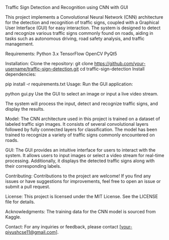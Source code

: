 Traffic Sign Detection and Recognition using CNN with GUI

This project implements a Convolutional Neural Network (CNN) architecture for the detection and recognition of traffic signs, coupled with a Graphical User Interface (GUI) for easy interaction. The system is designed to detect and recognize various traffic signs commonly found on roads, aiding in tasks such as autonomous driving, road safety analysis, and traffic management.

Requirements:
Python 3.x
TensorFlow
OpenCV
PyQt5

Installation:
Clone the repository:
git clone https://github.com/your-username/traffic-sign-detection.git
cd traffic-sign-detection
Install dependencies:


pip install -r requirements.txt
Usage:
Run the GUI application:


python gui.py
Use the GUI to select an image or input a live video stream.

The system will process the input, detect and recognize traffic signs, and display the results.

Model:
The CNN architecture used in this project is trained on a dataset of labeled traffic sign images. It consists of several convolutional layers followed by fully connected layers for classification. The model has been trained to recognize a variety of traffic signs commonly encountered on roads.

GUI:
The GUI provides an intuitive interface for users to interact with the system. It allows users to input images or select a video stream for real-time processing. Additionally, it displays the detected traffic signs along with their corresponding labels.

Contributing:
Contributions to the project are welcome! If you find any issues or have suggestions for improvements, feel free to open an issue or submit a pull request.

License:
This project is licensed under the MIT License. See the LICENSE file for details.

Acknowledgments:
The training data for the CNN model is sourced from Kaggle.

Contact:
For any inquiries or feedback, please contact [your-piyushcse11@gmail.com].

